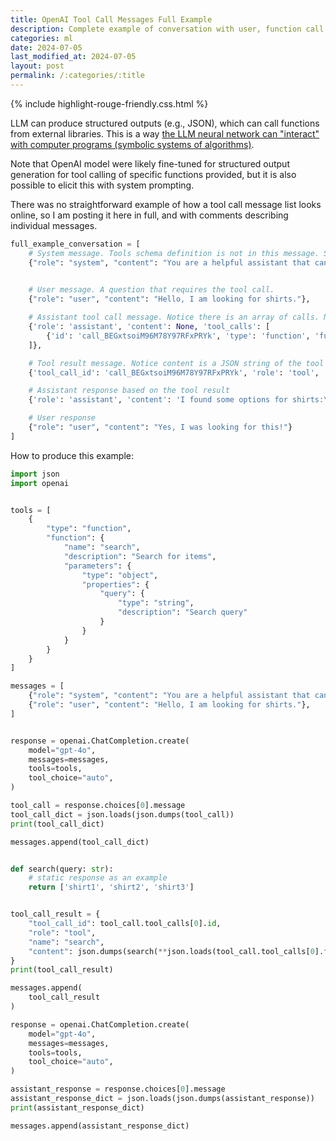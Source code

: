 ```yaml
---
title: OpenAI Tool Call Messages Full Example
description: Complete example of conversation with user, function call with arguments, function response messages.
categories: ml
date: 2024-07-05
last_modified_at: 2024-07-05
layout: post
permalink: /:categories/:title
---
```


{% include highlight-rouge-friendly.css.html %}

LLM can produce structured outputs (e.g., JSON), which can call functions from external libraries.
This is a way [the LLM neural network can "interact" with computer programs (symbolic systems of algorithms)](/ml/Symbolic-vs-Connectionist-Machine-Learning).

Note that OpenAI model were likely fine-tuned for structured output generation for tool calling of specific functions provided,
but it is also possible to elicit this with system prompting.

There was no straightforward example of how a tool call message list looks online, so I am posting it here in full, and
with comments describing individual messages.

```python
full_example_conversation = [
    # System message. Tools schema definition is not in this message. See code below. It goes into separate input of openai.ChatCompletion.create(tools=...).
    {"role": "system", "content": "You are a helpful assistant that can access external functions."},
    

    # User message. A question that requires the tool call.
    {"role": "user", "content": "Hello, I am looking for shirts."},

    # Assistant tool call message. Notice there is an array of calls. Notice function argument is a JSON string of inputs.
    {'role': 'assistant', 'content': None, 'tool_calls': [
        {'id': 'call_BEGxtsoiM96M78Y97RFxPRYk', 'type': 'function', 'function': {'name': 'search', 'arguments': '{"query":"shirts"}'}}
    ]},

    # Tool result message. Notice content is a JSON string of the tool output.
    {'tool_call_id': 'call_BEGxtsoiM96M78Y97RFxPRYk', 'role': 'tool', 'name': 'search', 'content': '["shirt1", "shirt2", "shirt3"]'},

    # Assistant response based on the tool result
    {'role': 'assistant', 'content': 'I found some options for shirts:\n\n1. Shirt 1\n2. Shirt 2\n3. Shirt 3\n\nWould you like more details on any of these?'},

    # User response
    {"role": "user", "content": "Yes, I was looking for this!"}
]
```


How to produce this example:

```python
import json
import openai


tools = [
    {
        "type": "function",
        "function": {
            "name": "search",
            "description": "Search for items",
            "parameters": {
                "type": "object",
                "properties": {
                    "query": {
                        "type": "string",
                        "description": "Search query"
                    }
                }
            }
        }
    }
]

messages = [
    {"role": "system", "content": "You are a helpful assistant that can access external functions."},
    {"role": "user", "content": "Hello, I am looking for shirts."},
]


response = openai.ChatCompletion.create(
    model="gpt-4o",
    messages=messages,
    tools=tools,
    tool_choice="auto",
)

tool_call = response.choices[0].message
tool_call_dict = json.loads(json.dumps(tool_call))
print(tool_call_dict)

messages.append(tool_call_dict)


def search(query: str):
    # static response as an example
    return ['shirt1', 'shirt2', 'shirt3']


tool_call_result = {
    "tool_call_id": tool_call.tool_calls[0].id,
    "role": "tool",
    "name": "search",
    "content": json.dumps(search(**json.loads(tool_call.tool_calls[0].function.arguments))),
}
print(tool_call_result)

messages.append(
    tool_call_result
)

response = openai.ChatCompletion.create(
    model="gpt-4o",
    messages=messages,
    tools=tools,
    tool_choice="auto",
)

assistant_response = response.choices[0].message
assistant_response_dict = json.loads(json.dumps(assistant_response))
print(assistant_response_dict)

messages.append(assistant_response_dict)
```


